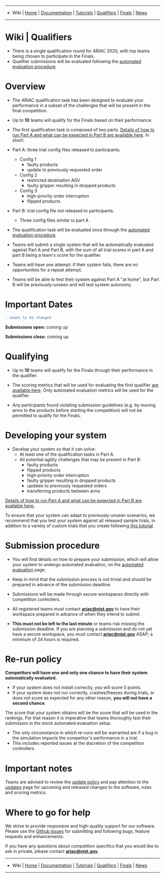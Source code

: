 -------------------------------------------------
- Wiki | [Home](../../README.md) | [Documentation](documentation.md) | [Tutorials](tutorials.md) | [Qualifiers](qualifier.md) | [Finals](finals.md) | [News](updates.md)
-------------------------------------------------

# Wiki | Qualifiers
- There is a single qualification round for ARIAC 2020, with top teams being chosen to participate in the Finals.
- Qualifier submissions will be evaluated following the [automated evaluation procedure](automated_evaluation.md).

# Overview

* The ARIAC qualification task has been designed to evaluate your performance in a subset of the challenges that will be present in the final competition.
* Up to **10** teams will qualify for the Finals based on their performance.

* The first qualification task is composed of two parts.
[Details of how to run Part A and what can be expected in Part B are available here](qualifer_scenarios.md).
In short:

* Part A: three trial config files released to participants.
    * Config 1
        * faulty products
        * update to previously requested order
    * Config 2
        * restricted destination AGV
        * faulty gripper resulting in dropped products
    * Config 3
        * high-priority order interruption
        * flipped products
* Part B: trial config file not released to participants.
    * Three config files similar to part A

* The qualification task will be evaluated once through the [automated evaluation procedure](automated_evaluation.md).
* Teams will submit a single system that will be automatically evaluated against Part A and Part B, with the sum of all trial scores in part A and part B being a team's score for the qualifier.
* Teams will have one attempt: if their system fails, there are no opportunities for a repeat attempt.
* Teams will be able to test their system against Part A "at home", but Part B will be previously-unseen and will test system autonomy.

# Important Dates
```diff
- needs to be changed
```
**Submissions open:** coming up

**Submissions close:** coming up

# Qualifying

* Up to **10** teams will qualify for the Finals through their performance in the qualifier. 
* The scoring metrics that will be used for evaluating the first qualifier [are available here](scoring.md).
Only automated evaluation metrics will be used for the qualifier.

* Any participants found violating submission guidelines (e.g. by moving arms to the products before starting the competition) will not be permitted to qualify for the Finals.

# Developing your system

* Develop your system so that it can solve:
   * At least one of the qualification tasks in Part A.
   * All potential agility challenges that may be present in Part B:
      * faulty products
      * flipped products
      * high-priority order interruption
      * faulty gripper resulting in dropped products
      * updates to previously requested orders
      * transferring products between arms

[Details of how to run Part A and what can be expected in Part B are available here.](qualifer_scenarios.md)

To ensure that your system can adapt to previously-unseen scenarios, we recommend that you test your system against all released sample trials, in addition to a variety of custom trials that you create following [this tutorial](configuration_spec.md).

# Submission procedure

* You will find details on how to prepare your submission, which will allow your system to undergo automated evaluation, on the [automated evaluation](automated_evaluation.md) page.
* Keep in mind that the submission process is not trivial and should be prepared in advance of the submission deadline.

* Submissions will be made through secure workspaces directly with competition controllers.
* All registered teams must contact **ariac@nist.gov** to have their workspace prepared in advance of when they intend to submit.
* **This must not be left to the last minute** or teams risk missing the submission deadline.
If you are planning a submission and do not yet have a secure workspace, you must contact **ariac@nist.gov** ASAP; a minimum of 24 hours is required.

# Re-run policy

**Competitors will have one and only one chance to have their system automatically evaluated.**
* If your system does not install correctly, you will score 0 points.
* If your system does not run correctly, crashes/freezes during trials, or does not score as expected for any other reason, **you will not have a second chance**.

The score that your system obtains will be the score that will be used in the rankings.
For that reason it is imperative that teams thoroughly test their submission in the mock automated evaluation setup.

* The only circumstance in which re-runs will be warranted are if a bug in the simulation impacts the competitor's performance in a trial.
* This includes reported issues at the discretion of the competition controllers.

# Important notes
Teams are advised to review the [update policy](update_policy.md) and pay attention to the [updates](updates.md) page for upcoming and released changes to the software, rules and scoring metrics.


# Where to go for help
We strive to provide responsive and high-quality support for our software.
Please use the [Github Issues](https://github.com/usnistgov/ARIAC/issues) for submitting and following bugs, feature requests and enhancements.

If you have any questions about competition specifics that you would like to ask in private, please contact **ariac@nist.gov**.

<!---You can use the [GEAR/ARIAC support forum](https://discourse.ros.org/c/ariac-users) for public discussions about the competition in which other competition participants may participate.-->

-------------------------------------------------
- Wiki | [Home](../../README.md) | [Documentation](documentation.md) | [Tutorials](tutorials.md) | [Qualifiers](qualifier.md) | [Finals](finals.md) | [News](updates.md)
-------------------------------------------------

